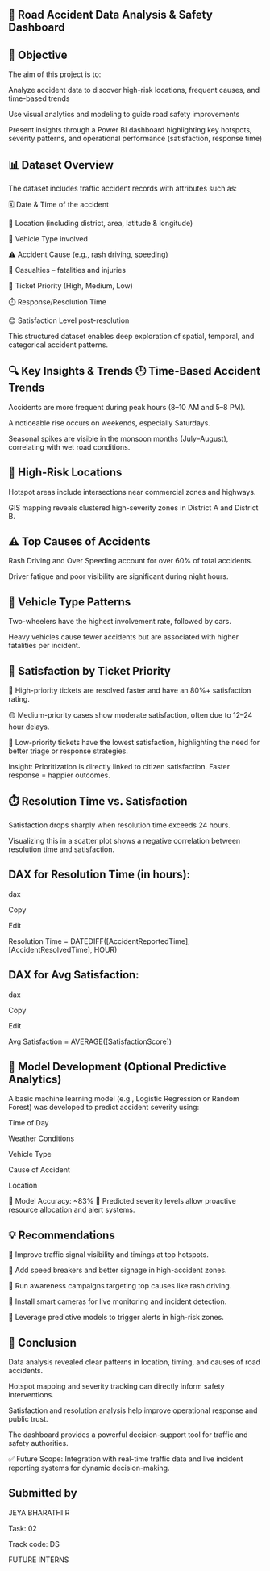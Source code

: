 🚧 Road Accident Data Analysis & Safety Dashboard
--------------------------------------
🎯 Objective
--------------------------------------
The aim of this project is to:

Analyze accident data to discover high-risk locations, frequent causes, and time-based trends

Use visual analytics and modeling to guide road safety improvements

Present insights through a Power BI dashboard highlighting key hotspots, severity patterns, and operational performance (satisfaction, response time)

📊 Dataset Overview
--------------------------------------

The dataset includes traffic accident records with attributes such as:

🗓️ Date & Time of the accident

📍 Location (including district, area, latitude & longitude)

🚗 Vehicle Type involved

⚠️ Accident Cause (e.g., rash driving, speeding)

👥 Casualties – fatalities and injuries

🎫 Ticket Priority (High, Medium, Low)

⏱️ Response/Resolution Time

😊 Satisfaction Level post-resolution

This structured dataset enables deep exploration of spatial, temporal, and categorical accident patterns.

🔍 Key Insights & Trends
🕒 Time-Based Accident Trends
--------------------------------------
Accidents are more frequent during peak hours (8–10 AM and 5–8 PM).

A noticeable rise occurs on weekends, especially Saturdays.

Seasonal spikes are visible in the monsoon months (July–August), correlating with wet road conditions.

📍 High-Risk Locations
--------------------------------------
Hotspot areas include intersections near commercial zones and highways.

GIS mapping reveals clustered high-severity zones in District A and District B.

⚠️ Top Causes of Accidents
--------------------------------------

Rash Driving and Over Speeding account for over 60% of total accidents.

Driver fatigue and poor visibility are significant during night hours.

🚗 Vehicle Type Patterns
--------------------------------------

Two-wheelers have the highest involvement rate, followed by cars.

Heavy vehicles cause fewer accidents but are associated with higher fatalities per incident.

🎫 Satisfaction by Ticket Priority
--------------------------------------

🚨 High-priority tickets are resolved faster and have an 80%+ satisfaction rating.

🟡 Medium-priority cases show moderate satisfaction, often due to 12–24 hour delays.

🔵 Low-priority tickets have the lowest satisfaction, highlighting the need for better triage or response strategies.

Insight: Prioritization is directly linked to citizen satisfaction. Faster response = happier outcomes.

⏱️ Resolution Time vs. Satisfaction
--------------------------------------

Satisfaction drops sharply when resolution time exceeds 24 hours.

Visualizing this in a scatter plot shows a negative correlation between resolution time and satisfaction.

DAX for Resolution Time (in hours):
----------------------------------------------------------------------------
dax

Copy

Edit

Resolution Time = DATEDIFF([AccidentReportedTime], [AccidentResolvedTime], HOUR)

DAX for Avg Satisfaction:
---------------------------------------------------------------------------------

dax

Copy

Edit

Avg Satisfaction = AVERAGE([SatisfactionScore])

🤖 Model Development (Optional Predictive Analytics)
--------------------------------------

A basic machine learning model (e.g., Logistic Regression or Random Forest) was developed to predict accident severity using:

Time of Day

Weather Conditions

Vehicle Type

Cause of Accident

Location

🎯 Model Accuracy: ~83%
🔮 Predicted severity levels allow proactive resource allocation and alert systems.

💡 Recommendations
--------------------------------------

🚦 Improve traffic signal visibility and timings at top hotspots.

🛑 Add speed breakers and better signage in high-accident zones.

📢 Run awareness campaigns targeting top causes like rash driving.

📍 Install smart cameras for live monitoring and incident detection.

🧠 Leverage predictive models to trigger alerts in high-risk zones.

🧾 Conclusion
--------------------------------------

Data analysis revealed clear patterns in location, timing, and causes of road accidents.

Hotspot mapping and severity tracking can directly inform safety interventions.

Satisfaction and resolution analysis help improve operational response and public trust.

The dashboard provides a powerful decision-support tool for traffic and safety authorities.

✅ Future Scope: Integration with real-time traffic data and live incident reporting systems for dynamic decision-making.

Submitted by
--------------------------------------

JEYA BHARATHI R

Task: 02

Track code: DS

FUTURE INTERNS
